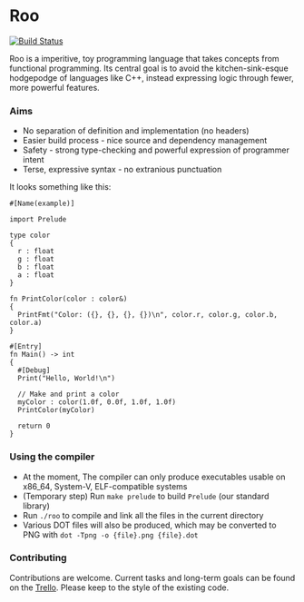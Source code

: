 # Roo
[![Build Status](https://travis-ci.org/IsaacWoods/Roo.svg?branch=master)](https://travis-ci.org/IsaacWoods/Roo)

Roo is a imperitive, toy programming language that takes concepts from functional programming. Its central goal
is to avoid the kitchen-sink-esque hodgepodge of languages like C++, instead expressing logic through fewer, more powerful
features.

### Aims
* No separation of definition and implementation (no headers)
* Easier build process - nice source and dependency management
* Safety - strong type-checking and powerful expression of programmer intent
* Terse, expressive syntax - no extranious punctuation

It looks something like this:
``` roo
#[Name(example)]

import Prelude

type color
{
  r : float
  g : float
  b : float
  a : float
}

fn PrintColor(color : color&)
{
  PrintFmt("Color: ({}, {}, {}, {})\n", color.r, color.g, color.b, color.a)
}

#[Entry]
fn Main() -> int
{
  #[Debug]
  Print("Hello, World!\n")

  // Make and print a color
  myColor : color(1.0f, 0.0f, 1.0f, 1.0f)
  PrintColor(myColor)

  return 0
}
```

### Using the compiler
* At the moment, The compiler can only produce executables usable on x86_64, System-V, ELF-compatible systems
* (Temporary step) Run `make prelude` to build `Prelude` (our standard library)
* Run `./roo` to compile and link all the files in the current directory
* Various DOT files will also be produced, which may be converted to PNG with `dot -Tpng -o {file}.png {file}.dot`

### Contributing
Contributions are welcome. Current tasks and long-term goals can be found on the [Trello](https://trello.com/b/zxHvpzTz/roo). Please keep to the style of the existing code.
